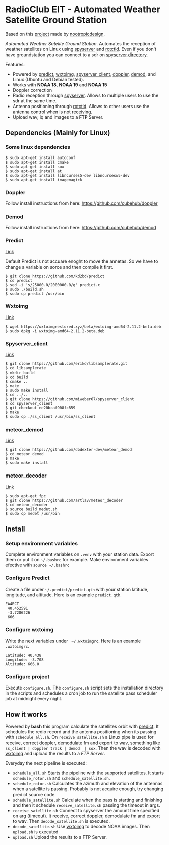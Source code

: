 # RadioClub EIT - Automated Weather Satellite Ground Station

Based on this [project](https://github.com/nootropicdesign/wx-ground-station) made by [nootropicdesign](https://github.com/nootropicdesign).

*Automated Weather Satelite Ground Station*. Automates the reception of weather satellites on Linux using [spyserver](https://airspy.com/quickstart/) and [rotctld](http://manpages.ubuntu.com/manpages/trusty/man8/rotctld.8.html). Even if you don't have groundstation you can connect to a sdr on [spyserver directory](https://airspy.com/directory/#).

Features:
* Powered by [predict](https://github.com/kd2bd/predict/), [wxtoimg](https://wxtoimgrestored.xyz), [spyserver_client](https://github.com/miweber67/spyserver_client), [doppler](https://github.com/cubehub/doppler), [demod](https://github.com/cubehub/demod), and Linux (Ubuntu and Debian tested).
* Works with **NOAA 18**, **NOAA 19** and **NOAA 15**
* Doppler correction
* Radio reception through [spyserver](https://airspy.com/quickstart/). Allows to multiple users to use the sdr at the same time.
* Antenna positioning through [rotctld](http://manpages.ubuntu.com/manpages/trusty/man8/rotctld.8.html). Allows to other users use the antenna control when is not receiving.
* Upload wav, iq and images to a **FTP** Server.

## Dependencies (Mainly for Linux)

### Some linux dependencies

```
$ sudo apt-get install autoconf
$ sudo apt-get install cmake
$ sudo apt-get install sox
$ sudo apt-get install at
$ sudo apt-get install libncurses5-dev libncursesw5-dev
$ sudo apt-get install imagemagick
```

### Doppler

Follow install instructions from here: <https://github.com/cubehub/doppler>


### Demod

Follow install instructions from here: <https://github.com/cubehub/demod>

### Predict

[Link](https://github.com/kd2bd/predict/)

Default Predict is not accuare enoght to move the annetas. So we have to change a variable on sorce and then compile it first.

```
$ git clone https://github.com/kd2bd/predict
$ cd predict
$ sed -i 's/25000.0/2000000.0/g' predict.c
$ sudo ./build.sh
$ sudo cp predict /usr/bin
```

### Wxtoimg

[Link](https://wxtoimgrestored.xyz)

```
$ wget https://wxtoimgrestored.xyz/beta/wxtoimg-amd64-2.11.2-beta.deb
$ sudo dpkg -i wxtoimg-amd64-2.11.2-beta.deb
```

### Spyserver_client

[Link](https://github.com/miweber67/spyserver_client)

```
$ git clone https://github.com/erikd/libsamplerate.git
$ cd libsamplerate
$ mkdir build
$ cd build
$ cmake ..
$ make
$ sudo make install
$ cd ../..
$ git clone https://github.com/miweber67/spyserver_client
$ cd spyserver_client
$ git checkout ee20bcaf908fc859
$ make
$ sudo cp ./ss_client /usr/bin/ss_client
```

### meteor_demod

[Link](https://github.com/dbdexter-dev/meteor_demod)

```
$ git clone https://github.com/dbdexter-dev/meteor_demod
$ cd meteor_demod
$ make
$ sudo make install
```

### meteor_decoder

[Link](https://github.com/artlav/meteor_decoder)

```
$ sudo apt-get fpc
$ git clone https://github.com/artlav/meteor_decoder
$ cd meteor_decoder
$ source build_medet.sh
$ sudo cp medet /usr/bin
```

## Install

### Setup environment variables
Complete environment variables on `.venv` with your station data. Export them or put it on `~/.bashrc` for example. Make environment variables efective with `source ~/.bashrc`

### Configure Predict

Create a file under `~/.predict/predict.qth` with your station latitude, longitude, and altitude. Here is an example `predict.qth`.

```
EA4RCT
 40.452591
 -3.7286226
 666
```

### Configure wxtoimg

Write the next variables under ` ~/.wxtoimgrc`. Here is an example `.wxtoimgrc`.

```
Latitude: 40.438
Longitude: -3.708
Altitude: 666.0
```

### Configure project

Execute `configure.sh`. The `configure.sh` script sets the installation directory in the scripts and schedules a cron job to run the satellite pass scheduler job at midnight every night.


## How it works

Powered by **bash** this program calculate the satellites orbit with [predict](https://github.com/kd2bd/predict/). It schedules the redio record and the antenna positioning when its passing with `schedule_all.sh`. On `receive_satellite.sh` a Linux pipe is used for receive, correct doppler, demodulate fm and export to wav, something like `ss_client | doppler track | demod  | sox`. Then the wav is decoded with [wxtoimg](https://wxtoimgrestored.xyz) and upload the results to a *FTP Server*.


Everyday the next pipeline is executed:
* `schedule_all.sh` Starts the pipeline with the supported satellites. It starts `schedule_rotor.sh` and `schedule_satellite.sh`.
* `schedule_rotor.sh` Calculates the azimuth and elevation of the antennas when a satellite is passing. Probably is not acquire enough, try changing predict source code.
* `schedule_satellite.sh` Calculate when the pass is starting and finishing and then it schedule `receive_satellite.sh` passing the timeout in args.
* `receive_satellite.sh` Connect to spyserver the amount time specified on arg (timeout). It receive, correct doppler, demodulate fm and export to wav. Then `decode_satellite.sh` is executed.
* `decode_satellite.sh` Use [wxtoimg](https://wxtoimgrestored.xyz) to decode NOAA images. Then `upload.sh` is executed
* `upload.sh` Upload the results to a FTP Server.
